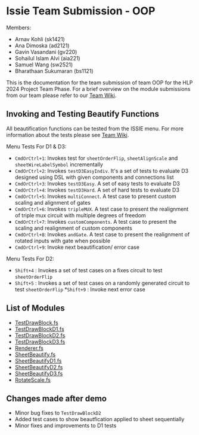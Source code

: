 # Issie Team Submission - OOP
Members:
* Arnav Kohli (sk1421)
* Ana Dimoska (ad2121)
* Gavin Vasandani (gv220)
* Sohailul Islam Alvi (aia221)
* Samuel Wang (sw2521)
* Bharathaan Sukumaran (bs1121)



This is the documentation for the team submission of team OOP for the HLP 2024 Project Team Phase. For a brief overview on the module submissions from our team please refer to our [Team Wiki](https://github.com/samuelpswang/oop-hlp24/wiki "HLP24-OOP Wiki").

## Invoking and Testing Beautify Functions
All beautification functions can be tested from the ISSIE menu. For more information about the tests please see [Team Wiki](https://github.com/samuelpswang/oop-hlp24/wiki "HLP24-OOP Wiki").

Menu Tests For D1 & D3:

* `CmdOrCtrl+1`: Invokes test for `sheetOrderFlip`, `sheetAlignScale` and `sheetWireLabelSymbol` incrementally
* `CmdOrCtrl+2`: Invokes `testD3EasyIndiv`. It's a set of tests to evaluate D3 designed using DSL with given components and connections list
* `CmdOrCtrl+3`: Invokes `testD3Easy`. A set of easy tests to evaluate D3
* `CmdOrCtrl+4`: Invokes `testD3Hard`. A set of hard tests to evaluate D3
* `CmdOrCtrl+5`: Invokes `multiConnect`. A test case to present custom scaling and alignment of gates
* `CmdOrCtrl+6`: Invokes `tripleMUX`. A test case to present the realignment of triple mux circuit with multiple degrees of freedom
* `CmdOrCtrl+7`: Invokes `customComponents`. A test case to present the scaling and realignment of custom components
* `CmdOrCtrl+8`: Invokes `andGate`. A test case to present the realignment of rotated inputs with gate when possible
* `CmdOrCtrl+9`: Invoke next beautification/ error case

Menu Tests For D2:
* `Shift+4` : Invokes a set of test cases on a fixes circuit to test `sheetOrderFlip`
* `Shift+5` : Invokes a set of test cases on a randomly generated circuit to test `sheetOrderFlip`
*`Shift+9` : Invoke next error case

## List of Modules
* [TestDrawBlock.fs](./src/Renderer/TestDrawBlock.fs)
* [TestDrawBlockD1.fs](./src/Renderer/TestDrawBlockD1.fs)
* [TestDrawBlockD2.fs](./src/Renderer/TestDrawBlockD2.fs)
* [TestDrawBlockD3.fs](./src/Renderer/TestDrawBlockD3.fs)
* [Renderer.fs](./src/Renderer/Renderer.fs)
* [SheetBeautify.fs](./src/Renderer/DrawBlock/SheetBeautify.fs)
* [SheetBeautifyD1.fs](./src/Renderer/DrawBlock/SheetBeautifyD1.fs)
* [SheetBeautifyD2.fs](./src/Renderer/DrawBlock/SheetBeautifyD2.fs)
* [SheetBeautifyD3.fs](./src/Renderer/DrawBlock/SheetBeautifyD3.fs)
* [RotateScale.fs](./src/Renderer/DrawBlock/RotateScale.fs)
## Changes made after demo
* Minor bug fixes to `TestDrawBlockD2`
* Added test cases to show beautfication applied to sheet sequentially
* Minor fixes and improvements to D1 tests
<!-- ## Additional changes made within ISSIE codebase -->

